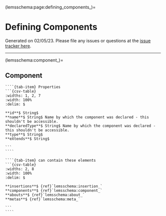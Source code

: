 
(lemsschema:page:defining_components_)=
# Defining Components



Generated on 02/05/23.
Please file any issues or questions at the [issue tracker here](https://github.com/LEMS/LEMS/issues).

---

(lemsschema:component_)=
## Component

<i></i>

`````{tab-set}
````{tab-item} Properties
```{csv-table}
:widths: 1, 2, 7
:width: 100%
:delim: $

**id**$ String$ 
**name**$ String$ Name by which the component was declared - this shouldn't be accessible.
**declaredType**$ String$ Name by which the component was declared - this shouldn't be accessible.
**type**$ String$ 
**eXtends**$ String$ 

```
````

````{tab-item} can contain these elements
```{csv-table}
:widths: 2, 8
:width: 100%
:delim: $

**insertions**$ {ref}`lemsschema:insertion_`
**components**$ {ref}`lemsschema:component_`
**abouts**$ {ref}`lemsschema:about_`
**metas**$ {ref}`lemsschema:meta_`

```
````
`````